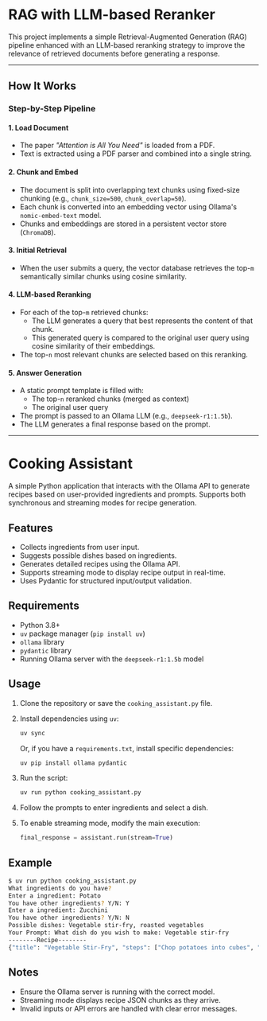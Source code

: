 # RAG with LLM-based Reranker

This project implements a simple Retrieval-Augmented Generation (RAG) pipeline enhanced with an LLM-based reranking strategy to improve the relevance of retrieved documents before generating a response.

---

## How It Works

### Step-by-Step Pipeline

#### 1. **Load Document**

- The paper _"Attention is All You Need"_ is loaded from a PDF.
- Text is extracted using a PDF parser and combined into a single string.

#### 2. **Chunk and Embed**

- The document is split into overlapping text chunks using fixed-size chunking (e.g., `chunk_size=500`, `chunk_overlap=50`).
- Each chunk is converted into an embedding vector using Ollama's `nomic-embed-text` model.
- Chunks and embeddings are stored in a persistent vector store (`ChromaDB`).

#### 3. **Initial Retrieval**

- When the user submits a query, the vector database retrieves the top-`m` semantically similar chunks using cosine similarity.

#### 4. **LLM-based Reranking**

- For each of the top-`m` retrieved chunks:
  - The LLM generates a query that best represents the content of that chunk.
  - This generated query is compared to the original user query using cosine similarity of their embeddings.
- The top-`n` most relevant chunks are selected based on this reranking.

#### 5. **Answer Generation**

- A static prompt template is filled with:
  - The top-`n` reranked chunks (merged as context)
  - The original user query
- The prompt is passed to an Ollama LLM (e.g., `deepseek-r1:1.5b`).
- The LLM generates a final response based on the prompt.

---

# Cooking Assistant

A simple Python application that interacts with the Ollama API to generate recipes based on user-provided ingredients and prompts. Supports both synchronous and streaming modes for recipe generation.

## Features

- Collects ingredients from user input.
- Suggests possible dishes based on ingredients.
- Generates detailed recipes using the Ollama API.
- Supports streaming mode to display recipe output in real-time.
- Uses Pydantic for structured input/output validation.

## Requirements

- Python 3.8+
- `uv` package manager (`pip install uv`)
- `ollama` library
- `pydantic` library
- Running Ollama server with the `deepseek-r1:1.5b` model

## Usage

1. Clone the repository or save the `cooking_assistant.py` file.

2. Install dependencies using `uv`:

   ```bash
   uv sync
   ```

   Or, if you have a `requirements.txt`, install specific dependencies:

   ```bash
   uv pip install ollama pydantic
   ```

3. Run the script:

   ```bash
   uv run python cooking_assistant.py
   ```

4. Follow the prompts to enter ingredients and select a dish.

5. To enable streaming mode, modify the main execution:

   ```python
   final_response = assistant.run(stream=True)
   ```

## Example

```bash
$ uv run python cooking_assistant.py
What ingredients do you have?
Enter a ingredient: Potato
You have other ingredients? Y/N: Y
Enter a ingredient: Zucchini
You have other ingredients? Y/N: N
Possible dishes: Vegetable stir-fry, roasted vegetables
Your Prompt: What dish do you wish to make: Vegetable stir-fry
--------Recipe--------
{"title": "Vegetable Stir-Fry", "steps": ["Chop potatoes into cubes", "Slice zucchini", "Stir-fry with oil and spices"]}
```

## Notes

- Ensure the Ollama server is running with the correct model.
- Streaming mode displays recipe JSON chunks as they arrive.
- Invalid inputs or API errors are handled with clear error messages.
